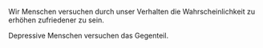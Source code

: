 <span style="color:#000ff;">Wir Menschen versuchen durch unser Verhalten die Wahrscheinlichkeit zu erhöhen zufriedener zu sein.</span>

<span style="color:#000ff;">Depressive Menschen versuchen das Gegenteil.</span>